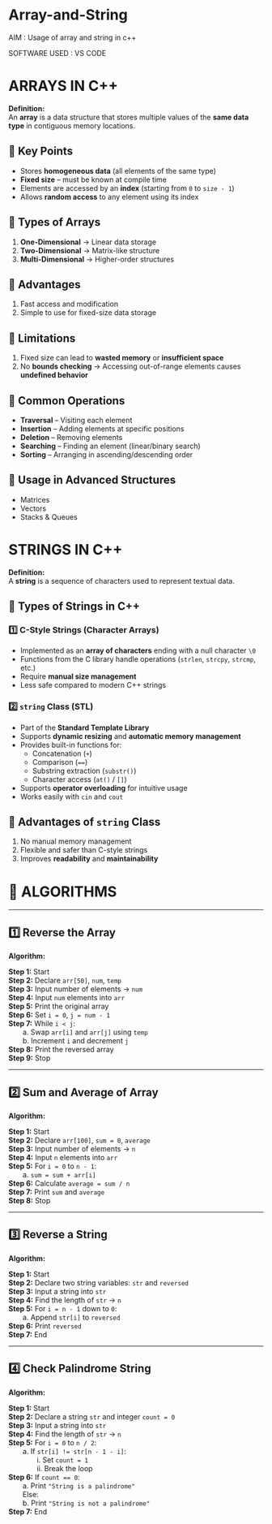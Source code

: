 # Array-and-String

AIM : Usage of array and string in c++


SOFTWARE USED : VS CODE

# ARRAYS IN C++

**Definition:**  
An **array** is a data structure that stores multiple values of the **same data type** in contiguous memory locations.

## 🔹 Key Points
- Stores **homogeneous data** (all elements of the same type)  
- **Fixed size** – must be known at compile time  
- Elements are accessed by an **index** (starting from `0` to `size - 1`)  
- Allows **random access** to any element using its index  

## 🔹 Types of Arrays
1. **One-Dimensional** → Linear data storage  
2. **Two-Dimensional** → Matrix-like structure  
3. **Multi-Dimensional** → Higher-order structures  

## 🔹 Advantages
1. Fast access and modification  
2. Simple to use for fixed-size data storage  

## 🔹 Limitations
1. Fixed size can lead to **wasted memory** or **insufficient space**  
2. No **bounds checking** → Accessing out-of-range elements causes **undefined behavior**  

## 🔹 Common Operations
- **Traversal** – Visiting each element  
- **Insertion** – Adding elements at specific positions  
- **Deletion** – Removing elements  
- **Searching** – Finding an element (linear/binary search)  
- **Sorting** – Arranging in ascending/descending order  

## 🔹 Usage in Advanced Structures
- Matrices  
- Vectors  
- Stacks & Queues  


# STRINGS IN C++

**Definition:**  
A **string** is a sequence of characters used to represent textual data.

## 🔹 Types of Strings in C++

### 1️⃣ C-Style Strings (Character Arrays)
- Implemented as an **array of characters** ending with a null character `\0`  
- Functions from the C library handle operations (`strlen`, `strcpy`, `strcmp`, etc.)  
- Require **manual size management**  
- Less safe compared to modern C++ strings  

### 2️⃣ `string` Class (STL)
- Part of the **Standard Template Library**  
- Supports **dynamic resizing** and **automatic memory management**  
- Provides built-in functions for:  
  - Concatenation (`+`)  
  - Comparison (`==`)  
  - Substring extraction (`substr()`)  
  - Character access (`at()` / `[]`)  
- Supports **operator overloading** for intuitive usage  
- Works easily with `cin` and `cout`  

## 🔹 Advantages of `string` Class
1. No manual memory management  
2. Flexible and safer than C-style strings  
3. Improves **readability** and **maintainability**




# 📝 ALGORITHMS

---

## 1️⃣ Reverse the Array

**Algorithm:**

**Step 1:** Start  
**Step 2:** Declare `arr[50]`, `num`, `temp`  
**Step 3:** Input number of elements → `num`  
**Step 4:** Input `num` elements into `arr`  
**Step 5:** Print the original array  
**Step 6:** Set `i = 0`, `j = num - 1`  
**Step 7:** While `i < j`:  
  a. Swap `arr[i]` and `arr[j]` using `temp`  
  b. Increment `i` and decrement `j`  
**Step 8:** Print the reversed array  
**Step 9:** Stop  

---

## 2️⃣ Sum and Average of Array

**Algorithm:**

**Step 1:** Start  
**Step 2:** Declare `arr[100]`, `sum = 0`, `average`  
**Step 3:** Input number of elements → `n`  
**Step 4:** Input `n` elements into `arr`  
**Step 5:** For `i = 0` to `n - 1`:  
  a. `sum = sum + arr[i]`  
**Step 6:** Calculate `average = sum / n`  
**Step 7:** Print `sum` and `average`  
**Step 8:** Stop  

---

## 3️⃣ Reverse a String

**Algorithm:**

**Step 1:** Start  
**Step 2:** Declare two string variables: `str` and `reversed`  
**Step 3:** Input a string into `str`  
**Step 4:** Find the length of `str` → `n`  
**Step 5:** For `i = n - 1` down to `0`:  
  a. Append `str[i]` to `reversed`  
**Step 6:** Print `reversed`  
**Step 7:** End  

---

## 4️⃣ Check Palindrome String

**Algorithm:**

**Step 1:** Start  
**Step 2:** Declare a string `str` and integer `count = 0`  
**Step 3:** Input a string into `str`  
**Step 4:** Find the length of `str` → `n`  
**Step 5:** For `i = 0` to `n / 2`:  
  a. If `str[i] != str[n - 1 - i]`:  
    i. Set `count = 1`  
    ii. Break the loop  
**Step 6:** If `count == 0`:  
  a. Print `"String is a palindrome"`  
  Else:  
  b. Print `"String is not a palindrome"`  
**Step 7:** End  








